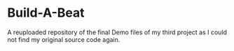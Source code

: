 # Build-A-Beat
A reuploaded repository of the final Demo files of my third project as I could not find my original source code again.
